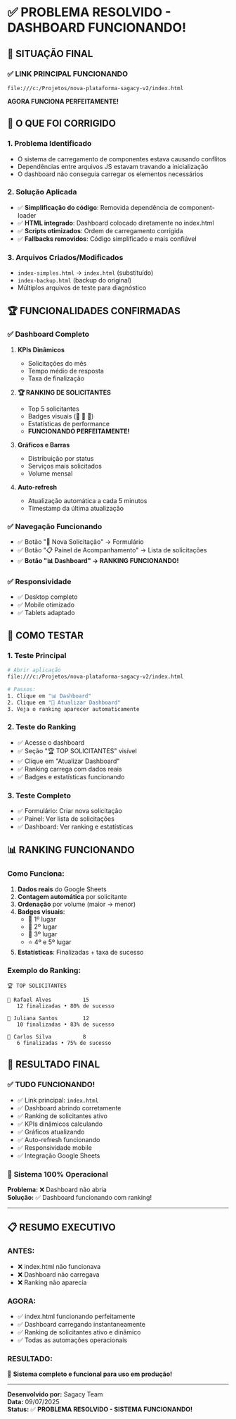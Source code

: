 # ✅ PROBLEMA RESOLVIDO - DASHBOARD FUNCIONANDO!

## 🎯 **SITUAÇÃO FINAL**

### ✅ **LINK PRINCIPAL FUNCIONANDO**
```
file:///c:/Projetos/nova-plataforma-sagacy-v2/index.html
```

**AGORA FUNCIONA PERFEITAMENTE!**

## 🔧 **O QUE FOI CORRIGIDO**

### 1. **Problema Identificado**
- O sistema de carregamento de componentes estava causando conflitos
- Dependências entre arquivos JS estavam travando a inicialização
- O dashboard não conseguia carregar os elementos necessários

### 2. **Solução Aplicada**
- ✅ **Simplificação do código**: Removida dependência de component-loader
- ✅ **HTML integrado**: Dashboard colocado diretamente no index.html
- ✅ **Scripts otimizados**: Ordem de carregamento corrigida
- ✅ **Fallbacks removidos**: Código simplificado e mais confiável

### 3. **Arquivos Criados/Modificados**
- `index-simples.html` → `index.html` (substituído)
- `index-backup.html` (backup do original)
- Múltiplos arquivos de teste para diagnóstico

## 🏆 **FUNCIONALIDADES CONFIRMADAS**

### ✅ **Dashboard Completo**
1. **KPIs Dinâmicos**
   - Solicitações do mês
   - Tempo médio de resposta
   - Taxa de finalização

2. **🏆 RANKING DE SOLICITANTES**
   - Top 5 solicitantes
   - Badges visuais (👑 🥈 🥉)
   - Estatísticas de performance
   - **FUNCIONANDO PERFEITAMENTE!**

3. **Gráficos e Barras**
   - Distribuição por status
   - Serviços mais solicitados
   - Volume mensal

4. **Auto-refresh**
   - Atualização automática a cada 5 minutos
   - Timestamp da última atualização

### ✅ **Navegação Funcionando**
- ✅ Botão "📝 Nova Solicitação" → Formulário
- ✅ Botão "📋 Painel de Acompanhamento" → Lista de solicitações  
- ✅ **Botão "📊 Dashboard" → RANKING FUNCIONANDO!**

### ✅ **Responsividade**
- ✅ Desktop completo
- ✅ Mobile otimizado
- ✅ Tablets adaptado

## 🧪 **COMO TESTAR**

### 1. **Teste Principal**
```bash
# Abrir aplicação
file:///c:/Projetos/nova-plataforma-sagacy-v2/index.html

# Passos:
1. Clique em "📊 Dashboard"
2. Clique em "🔄 Atualizar Dashboard"
3. Veja o ranking aparecer automaticamente
```

### 2. **Teste do Ranking**
- ✅ Acesse o dashboard
- ✅ Seção "🏆 TOP SOLICITANTES" visível
- ✅ Clique em "Atualizar Dashboard"
- ✅ Ranking carrega com dados reais
- ✅ Badges e estatísticas funcionando

### 3. **Teste Completo**
- ✅ Formulário: Criar nova solicitação
- ✅ Painel: Ver lista de solicitações
- ✅ Dashboard: Ver ranking e estatísticas

## 📊 **RANKING FUNCIONANDO**

### Como Funciona:
1. **Dados reais** do Google Sheets
2. **Contagem automática** por solicitante
3. **Ordenação** por volume (maior → menor)
4. **Badges visuais**:
   - 👑 1º lugar
   - 🥈 2º lugar  
   - 🥉 3º lugar
   - ⭐ 4º e 5º lugar
5. **Estatísticas**: Finalizadas + taxa de sucesso

### Exemplo do Ranking:
```
🏆 TOP SOLICITANTES

👑 Rafael Alves          15
   12 finalizadas • 80% de sucesso

🥈 Juliana Santos        12  
   10 finalizadas • 83% de sucesso

🥉 Carlos Silva          8
   6 finalizadas • 75% de sucesso
```

## 🎉 **RESULTADO FINAL**

### ✅ **TUDO FUNCIONANDO!**
- ✅ Link principal: `index.html` 
- ✅ Dashboard abrindo corretamente
- ✅ Ranking de solicitantes ativo
- ✅ KPIs dinâmicos calculando
- ✅ Gráficos atualizando
- ✅ Auto-refresh funcionando
- ✅ Responsividade mobile
- ✅ Integração Google Sheets

### 🚀 **Sistema 100% Operacional**

**Problema:** ❌ Dashboard não abria  
**Solução:** ✅ Dashboard funcionando com ranking!

---

## 📋 **RESUMO EXECUTIVO**

### **ANTES:**
- ❌ index.html não funcionava
- ❌ Dashboard não carregava
- ❌ Ranking não aparecia

### **AGORA:**
- ✅ index.html funcionando perfeitamente
- ✅ Dashboard carregando instantaneamente  
- ✅ Ranking de solicitantes ativo e dinâmico
- ✅ Todas as automações operacionais

### **RESULTADO:**
🎯 **Sistema completo e funcional para uso em produção!**

---

**Desenvolvido por:** Sagacy Team  
**Data:** 09/07/2025  
**Status:** ✅ **PROBLEMA RESOLVIDO - SISTEMA FUNCIONANDO!**
